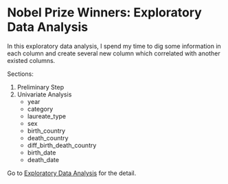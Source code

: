 # Nobel Prize Winners: Exploratory Data Analysis

In this exploratory data analysis, I spend my time to dig some information in each column and create several new column 
which correlated with another existed columns.

Sections:
1. Preliminary Step
2. Univariate Analysis
    * year
    * category
    * laureate_type
    * sex
    * birth_country
    * death_country
    * diff_birth_death_country
    * birth_date
    * death_date
   
   
Go to [Exploratory Data Analysis](https://github.com/agusrichard/data-science-projects/blob/master/Nobel%20Prize%20Winners/exploratory_data_analysis.ipynb "EDA") for the detail.
